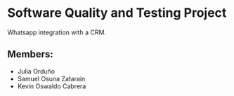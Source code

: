 # Software Quality and Testing Project

Whatsapp integration with a CRM.

## Members:
- Julia Orduño 
- Samuel Osuna Zatarain
- Kevin Oswaldo Cabrera
